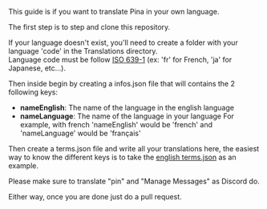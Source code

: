 This guide is if you want to translate Pina in your own language.

The first step is to step and clone this repository.

If your language doesn't exist, you'll need to create a folder with your language 'code' in the Translations directory.<br/>
Language code must be follow [ISO 639-1](https://en.wikipedia.org/wiki/List_of_ISO_639-1_codes) (ex: 'fr' for French, 'ja' for Japanese, etc...).

Then inside begin by creating a infos.json file that will contains the 2 following keys:
- **nameEnglish**: The name of the language in the english language
- **nameLanguage**: The name of the language in your language
For example, with french 'nameEnglish' would be 'french' and 'nameLanguage' would be 'français'

Then create a terms.json file and write all your translations here, the easiest way to know the different keys is to take the [english terms.json](Translations/en/terms.json) as an example.

Please make sure to translate "pin" and "Manage Messages" as Discord do.

Either way, once you are done just do a pull request. 
